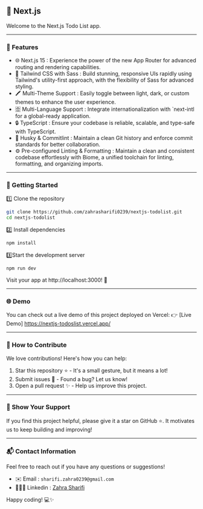 ## 🚀 Next.js

Welcome to the Next.js Todo List app.

---

### 🎯 Features

- 🌐 Next.js 15 : Experience the power of the new App Router for advanced routing and rendering capabilities.
- 🎨 Tailwind CSS with Sass : Build stunning, responsive UIs rapidly using Tailwind's utility-first approach, with the flexibility of Sass for advanced styling.
- 🖍️ Multi-Theme Support : Easily toggle between light, dark, or custom themes to enhance the user experience.
- 🈴 Multi-Language Support : Integrate internationalization with `next-intl for a global-ready application.
- 🔒 TypeScript : Ensure your codebase is reliable, scalable, and type-safe with TypeScript.
- 🐾 Husky & Commitlint : Maintain a clean Git history and enforce commit standards for better collaboration.
- ⚙️ Pre-configured Linting & Formatting : Maintain a clean and consistent codebase effortlessly with Biome, a unified toolchain for linting, formatting, and organizing imports.

---

### 🚀 Getting Started

1️⃣ Clone the repository

```bash
git clone https://github.com/zahrasharifi0239/nextjs-todolist.git
cd nextjs-todolist
```

2️⃣ Install dependencies

```bash
npm install
```

3️⃣Start the development server

```bash
npm run dev
```

Visit your app at http://localhost:3000! 🎉

---

### 🌐 Demo

You can check out a live demo of this project deployed on Vercel:
👉 [Live Demo] https://nextjs-todoslist.vercel.app/

---

### 🌟 How to Contribute

We love contributions! Here's how you can help:

1. Star this repository ⭐ - It's a small gesture, but it means a lot!
2. Submit issues 🐛 - Found a bug? Let us know!
3. Open a pull request ✨ - Help us improve this project.

---

### 📢 Show Your Support

If you find this project helpful, please give it a star on GitHub ⭐. It motivates us to keep building and improving!

---

### 📬 Contact Information

Feel free to reach out if you have any questions or suggestions!

- ✉️ Email : `sharifi.zahra0239@gmail.com`
- 👩🏻‍🎤 Linkedin : [Zahra Sharifi](https://www.linkedin.com/in/zahrasharifi/)

Happy coding! 💻✨
